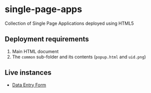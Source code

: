 # single-page-apps
Collection of Single Page Applications deployed using HTML5

## Deployment requirements
1. Main HTML document
2. The `common` sub-folder and its contents (`popup.html` and `uid.png`) 

## Live instances
* [Data Entry Form](https://openlinksoftware.github.io/single-page-apps/data-entry-form.html)
